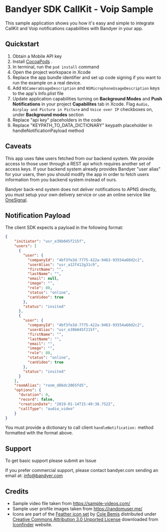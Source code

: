 # Bandyer SDK CallKit - Voip Sample

This sample application shows you how it's easy and simple to integrate CallKit and Voip notifications capabilities with Bandyer in your app.

## Quickstart

1. Obtain a Mobile API key
2. Install [CocoaPods](https://guides.cocoapods.org/using/getting-started.html#getting-started) .
3. In terminal, run the `pod install` command
4. Open the project workspace in Xcode 
5. Replace the app bundle identifier and set up code signing if you want to run the example on a real device.
6. Add `NSCameraUsageDescription` and `NSMicrophoneUsageDescription` keys to the app's Info.plist file
7. Update application capabilities turning on **Background Modes** and **Push Notifications** in your project **Capabilites** tab in Xcode. Flag `Audio, Airplay and Picture in Picture` and `Voice over IP` checkboxes on, under **Background modes** section 
8. Replace "api key" placeholders in the code 
9. Replace "KEYPATH_TO_DATA_DICTIONARY" keypath placeholder in handleNotificationPayload method

## Caveats

This app uses fake users fetched from our backend system. We provide access to those user through a REST api which requires another set of access keys. If your backend system already provides Bandyer "user alias" for your users, then you should modify the app in order to fetch users information from you backend system instead of ours.

Bandyer back-end system does not deliver notifications to APNS directly, you must setup your own delivery service or use an online service like [OneSignal](https://onesignal.com/). 

## Notification Payload

The client SDK expects a payload in the following format:

```JSON
{
    "initiator": "usr_e39b045f215f",
    "users": [
      {
        "user": {
          "companyId": "4bf3fe3d-7775-422a-9463-93554a60d2c2",
          "userAlias": "usr_a12f412g31c9",
          "firstName": "",
          "lastName": "",
          "email": null,
          "image": "",
          "role": 80,
          "status": "online",
          "canVideo": true
        },
        "status": "invited"
      },
      {
        "user": {
          "companyId": "4bf3fe3d-7775-422a-9463-93554a60d2c2",
          "userAlias": "usr_e39b045f215f",
          "firstName": "",
          "lastName": "",
          "email": "",
          "image": "",
          "role": 80,
          "status": "online",
          "canVideo": true
        },
        "status": "invited"
      }
    ],
    "roomAlias": "room_d86dc2065fd5",
    "options": {
      "duration": 0,
      "record": false,
      "creationDate": "2019-01-14T15:49:38.752Z",
      "callType": "audio_video"
    }
}

```

You must provide a dictionary to call client `handleNotification:` method formatted with the format above.

## Support

To get basic support please submit an Issue

If you prefer commercial support, please contact bandyer.com sending an email at: [info@bandyer.com](mailto:info@bandyer.com.)

## Credits

- Sample video file taken from https://sample-videos.com/
- Sample user profile images taken from https://randomuser.me/
- Icons are part of the [Feather icon set](https://www.iconfinder.com/iconsets/feather-2) by [Cole Bemis](https://www.iconfinder.com/colebemis) distributed under [Creative Commons Attribution 3.0 Unported License](https://creativecommons.org/licenses/by/3.0/) downloaded from [Iconfinder](https://www.iconfinder.com/) website.
